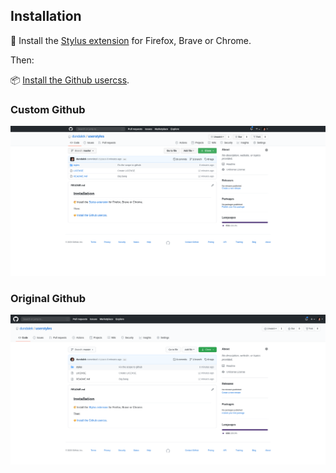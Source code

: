 

## Installation

🎨 Install the [Stylus extension](https://github.com/openstyles/stylus#releases) for Firefox, Brave or Chrome.

Then:

📦 [Install the Github usercss](https://raw.githubusercontent.com/dundalek/userstyles/master/styles/github.user.css).

### Custom Github

![Custom Github](doc/img/github-custom.png)

### Original Github

![Original Github](doc/img/github-original.png)
